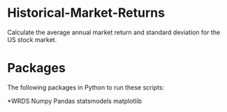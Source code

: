 # Historical-Market-Returns
Calculate the average annual market return and standard deviation for the US stock market.


# Packages
The following packages in Python to run these scripts:

*WRDS
Numpy
Pandas
statsmodels
matplotlib
